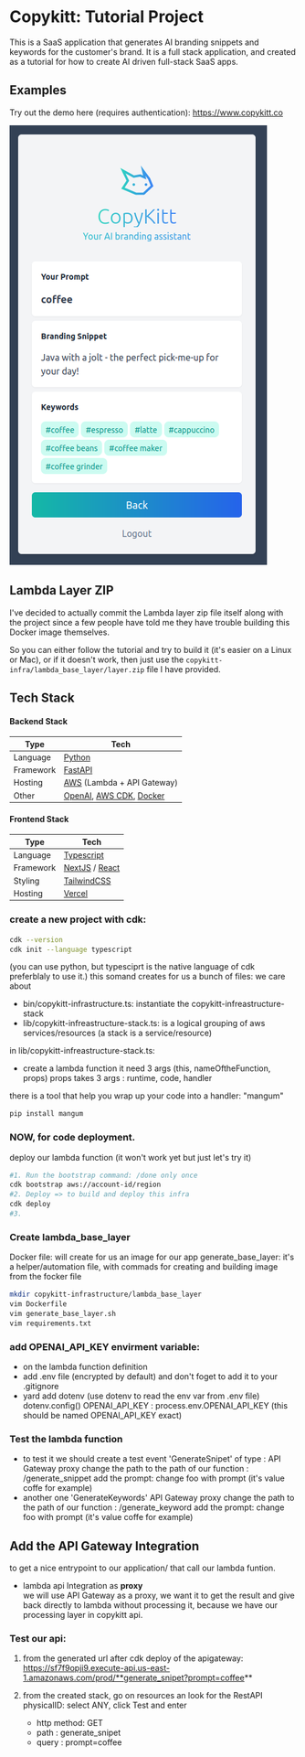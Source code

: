 # Copykitt: Tutorial Project

This is a SaaS application that generates AI branding snippets and keywords for the customer's brand. 
It is a full stack application, and created as a tutorial for how to create AI driven full-stack
SaaS apps.

## Examples

Try out the demo here (requires authentication): https://www.copykitt.co

![Alt copykitt_results_image](image.png)

## Lambda Layer ZIP

I've decided to actually commit the Lambda layer zip file itself along with the project since a
few people have told me they have trouble building this Docker image themselves.

So you can either follow the tutorial and try to build it (it's easier on a Linux or Mac), or if
it doesn't work, then just use the `copykitt-infra/lambda_base_layer/layer.zip` file I have provided.

## Tech Stack

#### Backend Stack

| Type      | Tech                                                         |
| --------- | ------------------------------------------------------------ |
| Language  | [Python](https://www.python.org/)                            |
| Framework | [FastAPI](https://fastapi.tiangolo.com/)                     |
| Hosting   | [AWS](https://aws.amazon.com/) (Lambda + API Gateway)        |
| Other     | [OpenAI](https://openai.com/), [AWS CDK](https://aws.amazon.com/cdk/), [Docker](https://www.docker.com/) |

#### Frontend Stack

| Type      | Tech                                                         |
| --------- | ------------------------------------------------------------ |
| Language  | [Typescript](https://www.typescriptlang.org/)                |
| Framework | [NextJS](https://nextjs.org/) / [React](https://reactjs.org/) |
| Styling   | [TailwindCSS](https://tailwindcss.com/)                      |
| Hosting   | [Vercel](https://vercel.com)                                 |

### create a new project with cdk:
```bash
cdk --version
cdk init --language typescript 
```
(you can use python, but typesciprt is the native language of cdk preferblaly to use it.)
this somand creates for us a bunch of files:
we care about
- bin/copykitt-infrastructure.ts: instantiate the copykitt-infreastructure-stack
- lib/copykitt-infreastructure-stack.ts: is a logical grouping of aws services/resources (a stack is a service/resource)

in lib/copykitt-infreastructure-stack.ts:
- create a lambda function it need 3 args (this, nameOftheFunction, props)
props takes 3 args : runtime, code, handler

there is a tool that help you wrap up your code into a handler: "mangum"
```bash
pip install mangum
```

### NOW, for code deployment.
deploy our lambda function (it won't work yet but just let's try it)
```bash
#1. Run the bootstrap command: /done only once
cdk bootstrap aws://account-id/region
#2. Deploy => to build and deploy this infra
cdk deploy
#3. 
```

### Create lambda_base_layer

Docker file: will create for us an image for our app
generate_base_layer: it's a helper/automation file, with commads for creating and building image from the focker file

```bash
mkdir copykitt-infrastructure/lambda_base_layer
vim Dockerfile
vim generate_base_layer.sh
vim requirements.txt
```
### add OPENAI_API_KEY envirment variable:
- on the lambda function definition
- add .env file (encrypted by default) and don't foget to add it to your .gitignore
- yard add dotenv (use dotenv to read the env var from .env file)
    dotenv.config()
    OPENAI_API_KEY : process.env.OPENAI_API_KEY (this should be named OPENAI_API_KEY exact)

### Test the lambda function 
- to test it we should create a test event 'GenerateSnipet' of type :
    API Gateway proxy
    change the path to the path of our function : /generate_snippet
    add the prompt: 
    change foo with prompt (it's value coffe for example)
- another one 'GenerateKeywords'
    API Gateway proxy
    change the path to the path of our function : /generate_keyword
    add the prompt: 
    change foo with prompt (it's value coffe for example)

## Add the API Gateway Integration
to get a nice entrypoint to our application/ that call our lambda funtion.

- lambda api Integration as **proxy**    
we will use API Gateway as a proxy, we want it to get the result and give back directly to lambda without processing it, because we have our processing layer in copykitt api.

### Test our api:
1. from the generated url after cdk deploy of the apigateway: https://sf7f9opji9.execute-api.us-east-1.amazonaws.com/prod/**generate_snipet?prompt=coffee**

2. from the created stack, go on resources an look for the RestAPI physicalID:
    select ANY, click Test and enter 
    - http method: GET
    - path : generate_snipet
    - query : prompt=coffee






